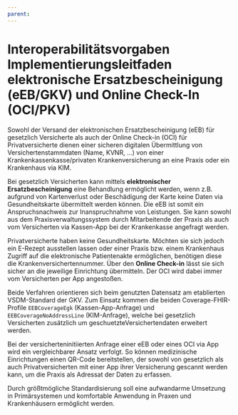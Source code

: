 ```yaml
---
parent:
---
```

# Interoperabilitätsvorgaben Implementierungsleitfaden elektronische Ersatzbescheinigung (eEB/GKV) und Online Check-In (OCI/PKV)

Sowohl der Versand der elektronischen Ersatzbescheinigung (eEB) für gesetzlich Versicherte als auch der Online Check-in (OCI) für Privatversicherte dienen einer sicheren digitalen Übermittlung von Versichertenstammdaten (Name, KVNR, ...) von einer Krankenkassenkasse/privaten Krankenversicherung an eine Praxis oder ein Krankenhaus via KIM.

Bei gesetzlich Versicherten kann mittels **elektronischer Ersatzbescheinigung** eine Behandlung ermöglicht werden, wenn z.B. aufgrund von Kartenverlust oder Beschädigung der Karte keine Daten via Gesundheitskarte übermittelt werden können. Die eEB ist somit ein Anspruchsnachweis zur Inanspruchnahme von Leistungen. Sie kann sowohl aus dem Praxisverwaltungssystem durch Mitarbeitende der Praxis als auch vom Versicherten via Kassen-App bei der Krankenkasse angefragt werden.

Privatversicherte haben keine Gesundheitskarte. Möchten sie sich jedoch ein E-Rezept ausstellen lassen oder einer Praxis bzw. einem Krankenhaus Zugriff auf die elektronische Patientenakte ermöglichen, benötigen diese die Krankenversichertennummer. Über den **Online Check-in** lässt sie sich sicher an die jeweilige Einrichtung übermitteln. Der OCI wird dabei immer vom Versicherten per App angestoßen.

Beide Verfahren orientieren sich beim genutzten Datensatz am etablierten VSDM-Standard der GKV. Zum Einsatz kommen die beiden Coverage-FHIR-Profile `EEBCoverageEgk` (Kassen-App-Anfrage) und `EEBCoverageNoAddressLine` (KIM-Anfrage), welche bei gesetzlich Versicherten zusätzlich um geschuetzteVersichertendaten erweitert werden.

Bei der versicherteninitiierten Anfrage einer eEB oder eines OCI via App wird ein vergleichbarer Ansatz verfolgt. So können medizinische Einrichtungen einen QR-Code bereitstellen, der sowohl von gesetzlich als auch Privatversicherten mit einer App ihrer Versicherung gescannt werden kann, um die Praxis als Adressat der Daten zu erfassen.

Durch größtmögliche Standardisierung soll eine aufwandarme Umsetzung in Primärsystemen und komfortable Anwendung in Praxen und Krankenhäusern ermöglicht werden.
